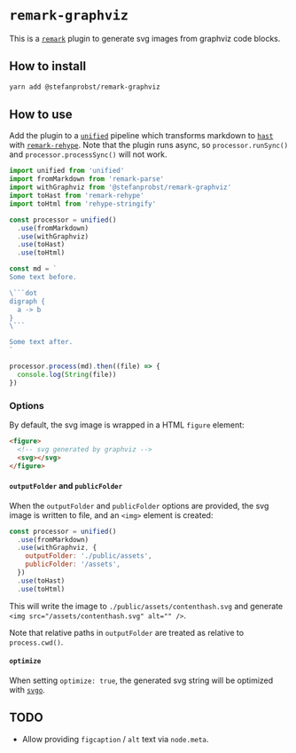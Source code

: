 # `remark-graphviz`

This is a [`remark`](https://github.com/remarkjs/remark) plugin to generate svg
images from graphviz code blocks.

## How to install

```bash
yarn add @stefanprobst/remark-graphviz
```

## How to use

Add the plugin to a [`unified`](https://github.com/unifiedjs/unified) pipeline
which transforms markdown to
[`hast`](https://github.com/syntax-tree/hast#list-of-utilities) with
[`remark-rehype`](https://github.com/remarkjs/remark-rehype). Note that the
plugin runs async, so `processor.runSync()` and `processor.processSync()` will
not work.

````js
import unified from 'unified'
import fromMarkdown from 'remark-parse'
import withGraphviz from '@stefanprobst/remark-graphviz'
import toHast from 'remark-rehype'
import toHtml from 'rehype-stringify'

const processor = unified()
  .use(fromMarkdown)
  .use(withGraphviz)
  .use(toHast)
  .use(toHtml)

const md = `
Some text before.

\```dot
digraph {
  a -> b
}
\```

Some text after.
`

processor.process(md).then((file) => {
  console.log(String(file))
})
````

### Options

By default, the svg image is wrapped in a HTML `figure` element:

```html
<figure>
  <!-- svg generated by graphviz -->
  <svg></svg>
</figure>
```

#### `outputFolder` and `publicFolder`

When the `outputFolder` and `publicFolder` options are provided, the svg image
is written to file, and an `<img>` element is created:

```js
const processor = unified()
  .use(fromMarkdown)
  .use(withGraphviz, {
    outputFolder: './public/assets',
    publicFolder: '/assets',
  })
  .use(toHast)
  .use(toHtml)
```

This will write the image to `./public/assets/contenthash.svg` and generate
`<img src="/assets/contenthash.svg" alt="" />`.

Note that relative paths in `outputFolder` are treated as relative to
`process.cwd()`.

#### `optimize`

When setting `optimize: true`, the generated svg string will be optimized with
[`svgo`](https://github.com/svg/svgo).

## TODO

- Allow providing `figcaption` / `alt` text via `node.meta`.
